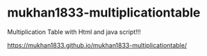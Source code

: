 # mukhan1833-multiplicationtable
Multiplication Table with Html and java script!!!


https://mukhan1833.github.io/mukhan1833-multiplicationtable/
